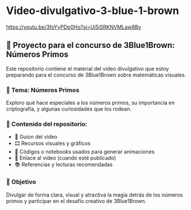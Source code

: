 # Video-divulgativo-3-blue-1-brown
 https://youtu.be/3foYyPDp0Ho?si=Uj5iSRKNVMLaw8By


## 🎥 Proyecto para el concurso de 3Blue1Brown: Números Primos

Este repositorio contiene el material del video divulgativo que estoy preparando para el concurso de 3Blue1Brown sobre matemáticas visuales.

### 📌 Tema: **Números Primos**
Exploro qué hace especiales a los números primos, su importancia en criptografía, y algunas curiosidades que los rodean.

### 📂 Contenido del repositorio:
- 📝 Guion del video
- 🎞️ Recursos visuales y gráficos
- 🧠 Códigos o notebooks usados para generar animaciones
- 🔗 Enlace al video (cuando esté publicado)
- 📚 Referencias y lecturas recomendadas

### 🚀 Objetivo
Divulgar de forma clara, visual y atractiva la magia detrás de los números primos y participar en el desafío creativo de 3Blue1Brown.
